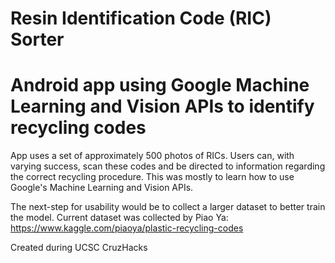 # Resin Identification Code (RIC) Sorter
# Android app using Google Machine Learning and Vision APIs to identify recycling codes

App uses a set of approximately 500 photos of RICs. Users can, with varying success, scan these codes and be directed to information regarding the correct recycling procedure. This was mostly to learn how to use Google's Machine Learning and Vision APIs.

The next-step for usability would be to collect a larger dataset to better train the model. 
Current dataset was collected by Piao Ya: https://www.kaggle.com/piaoya/plastic-recycling-codes

Created during UCSC CruzHacks
